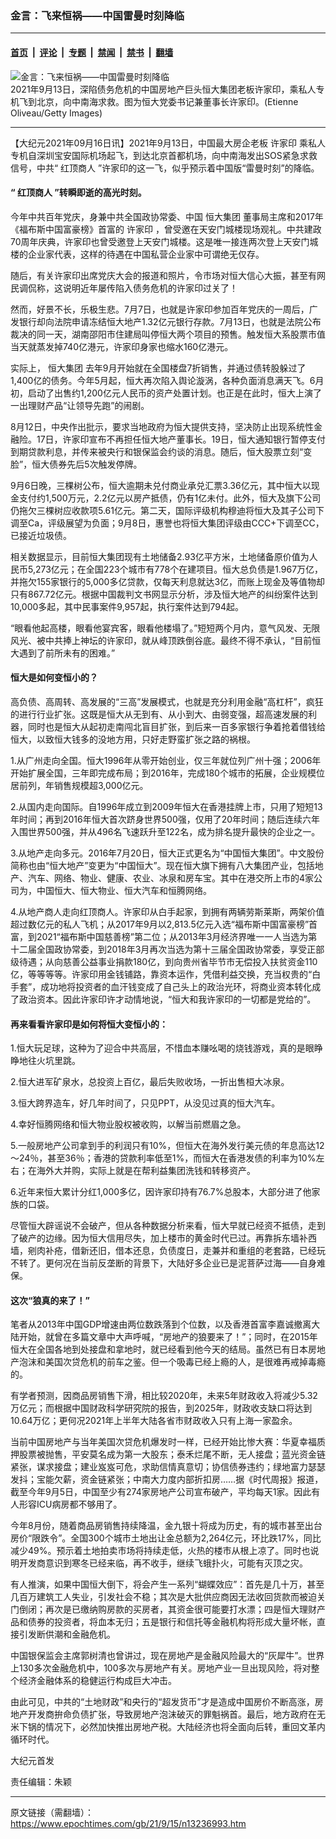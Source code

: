 ### 金言：飞来恒祸——中国雷曼时刻降临

---

#### [首页](../../../..?n13236993) &nbsp;|&nbsp; [评论](../../../../../epoch-comment?n13236993) &nbsp;|&nbsp; [专题](../../../../../epoch-special?n13236993) &nbsp;|&nbsp; [禁闻](../../../../../epoch-news?n13236993) &nbsp;|&nbsp; [禁书](../../../../../books?n13236993) &nbsp;|&nbsp; [翻墙](https://github.com/gfw-breaker/nogfw/blob/master/README.md?n13236993)


<div><img alt="金言：飞来恒祸——中国雷曼时刻降临" class="attachment-djy_600_400 size-djy_600_400 wp-post-image" src="https://i.epochtimes.com/assets/uploads/2021/07/id13100326-GettyImages-514014838@1200x1200-600x400.jpg"/>
<div class="caption">
 2021年9月13日，深陷债务危机的中国房地产巨头恒大集团老板许家印，乘私人专机飞到北京，向中南海求救。图为恒大党委书记兼董事长许家印。(Etienne Oliveau/Getty Images)
</div></div><hr/><div class="post_content" id="artbody" itemprop="articleBody">
 <!-- article content begin -->
 <p>
  【大纪元2021年09月16日讯】2021年9月13日，中国最大房企老板
  <ok href="https://www.epochtimes.com/gb/tag/%E8%AE%B8%E5%AE%B6%E5%8D%B0.html">
   许家印
  </ok>
  乘私人专机自深圳宝安国际机场起飞，到达北京首都机场，向中南海发出SOS紧急求救信号，中共“
  <ok href="https://www.epochtimes.com/gb/tag/%E7%BA%A2%E9%A1%B6%E5%95%86%E4%BA%BA.html">
   红顶商人
  </ok>
  ”许家印的这一飞，似乎预示着中国版“雷曼时刻”的降临。
 </p>
 <h4>
  “
  <ok href="https://www.epochtimes.com/gb/tag/%E7%BA%A2%E9%A1%B6%E5%95%86%E4%BA%BA.html">
   红顶商人
  </ok>
  ”转瞬即逝的高光时刻。
 </h4>
 <p>
  今年中共百年党庆，身兼中共全国政协常委、中国
  <ok href="https://www.epochtimes.com/gb/tag/%E6%81%92%E5%A4%A7%E9%9B%86%E5%9B%A2.html">
   恒大集团
  </ok>
  董事局主席和2017年《福布斯中国富豪榜》首富的
  <ok href="https://www.epochtimes.com/gb/tag/%E8%AE%B8%E5%AE%B6%E5%8D%B0.html">
   许家印
  </ok>
  ，曾受邀在天安门城楼现场观礼。中共建政70周年庆典，许家印也曾受邀登上天安门城楼。这是唯一接连两次登上天安门城楼的企业家代表，这样的待遇在中国私营企业家中可谓绝无仅存。
 </p>
 <p>
  随后，有关许家印出席党庆大会的报道和照片，令市场对恒大信心大振，甚至有网民调侃称，这说明近年屡传陷入债务危机的许家印过关了！
 </p>
 <p>
  然而，好景不长，乐极生悲。7月7日，也就是许家印参加百年党庆的一周后，广发银行却向法院申请冻结恒大地产1.32亿元银行存款。7月13日，也就是法院公布裁决的同一天，湖南邵阳市住建局叫停恒大两个项目的预售。触发恒大系股票市值当天就蒸发掉740亿港元，许家印身家也缩水160亿港元。
 </p>
 <p>
  实际上，
  <ok href="https://www.epochtimes.com/gb/tag/%E6%81%92%E5%A4%A7%E9%9B%86%E5%9B%A2.html">
   恒大集团
  </ok>
  去年9月开始就在全国楼盘7折销售，并通过债转股躲过了1,400亿的债务。今年5月起，恒大再次陷入舆论漩涡，各种负面消息满天飞。6月初，启动了出售约1,200亿元人民币的资产处置计划。也正是在此时，恒大上演了一出理财产品“让领导先跑”的闹剧。
 </p>
 <p>
  8月12日，中央作出批示，要求当地政府为恒大提供支持，坚决防止出现系统性金融险。17日，许家印宣布不再担任恒大地产董事长。19日，恒大通知银行暂停支付到期贷款利息，并传来被央行和银保监会约谈的消息。随后，恒大股票立刻“变脸”，恒大债券先后5次触发停牌。
 </p>
 <p>
  9月6日晚，三棵树公布，恒大逾期未兑付商业承兑汇票3.36亿元，其中恒大以现金支付约1,500万元，2.2亿元以房产抵债，仍有1亿未付。此外，恒大及旗下公司仍拖欠三棵树应收款项5.61亿元。第二天，国际评级机构穆迪将恒大及其子公司下调至Ca，评级展望为负面；9月8日，惠誉也将恒大集团评级由CCC+下调至CC，已接近垃圾债。
 </p>
 <p>
  相关数据显示，目前恒大集团现有土地储备2.93亿平方米，土地储备原价值为人民币5,273亿元；在全国223个城市有778个在建项目。恒大总负债是1.967万亿，并拖欠155家银行的5,000多亿贷款，仅每天利息就达3亿，而账上现金及等值物却只有867.72亿元。根据中国裁判文书网显示分析，涉及恒大地产的纠纷案件达到10,000多起，其中民事案件9,957起，执行案件达到794起。
 </p>
 <p>
  “眼看他起高楼，眼看他宴宾客，眼看他楼塌了。”短短两个月内，意气风发、无限风光、被中共捧上神坛的许家印，就从峰顶跌倒谷底。最终不得不承认，“目前恒大遇到了前所未有的困难。”
 </p>
 <h4>
  恒大是如何变恒小的？
 </h4>
 <p>
  高负债、高周转、高发展的“三高”发展模式，也就是充分利用金融“高杠杆”，疯狂的进行行业扩张。这既是恒大从无到有、从小到大、由弱变强，超高速发展的利器，同时也是恒大从起初走南闯北盲目扩张，到后来一百多家银行争着抢着借钱给恒大，以致恒大钱多的没地方用，只好走野蛮扩张之路的祸根。
 </p>
 <p>
  1.从广州走向全国。恒大1996年从零开始创业，仅三年就位列广州十强；2006年开始扩展全国，三年即完成布局；到2016年，完成180个城市的拓展，企业规模位居前列，年销售规模超3,000亿元。
 </p>
 <p>
  2.从国内走向国际。自1996年成立到2009年恒大在香港挂牌上市，只用了短短13年时间；再到2016年恒大首次跻身世界500强，仅用了20年时间；随后连续六年入围世界500强，并从496名飞速跃升至122名，成为排名提升最快的企业之一。
 </p>
 <p>
  3.从地产走向多元。2016年7月20日，恒大正式更名为“中国恒大集团”。中文股份简称也由“恒大地产”变更为“中国恒大”。现在恒大旗下拥有八大集团产业，包括地产、汽车、网络、物业、健康、农业、冰泉和房车宝。其中在港交所上市的4家公司为，中国恒大、恒大物业、恒大汽车和恒腾网络。
 </p>
 <p>
  4.从地产商人走向红顶商人。许家印从白手起家，到拥有两辆劳斯莱斯，两架价值超过数亿元的私人飞机；从2017年9月以2,813.5亿元入选“福布斯中国富豪榜”首富，到2021“福布斯中国慈善榜”第二位；从2013年3月经济界唯一一人当选为第十二届全国政协常委，到2018年3月再次当选为第十三届全国政协常委，享受正部级待遇；从向慈善公益事业捐款180亿，到向贵州省毕节市无偿投入扶贫资金110亿，等等等等。许家印用金钱铺路，靠资本运作，凭借利益交换，充当权贵的“白手套”，成功地将投资者的血汗钱变成了自己头上的政治光环，将商业资本转化成了政治资本。因此许家印许才动情地说，“恒大和我许家印的一切都是党给的”。
 </p>
 <h4>
  再来看看许家印是如何将恒大变恒小的：
 </h4>
 <p>
  1.恒大玩足球，这种为了迎合中共高层，不惜血本赚吆喝的烧钱游戏，真的是眼睁睁地往火坑里跳。
 </p>
 <p>
  2.恒大进军矿泉水，总投资上百亿，最后失败收场，一折出售桓大冰泉。
 </p>
 <p>
  3.恒大跨界造车，好几年时间了，只见PPT，从没见过真的恒大汽车。
 </p>
 <p>
  4.幸好恒腾网络和恒大物业股权被收购，以解当前燃眉之急。
 </p>
 <p>
  5.一般房地产公司拿到手的利润只有10%，但恒大在海外发行美元债的年息高达12～24％，甚至36％；香港的贷款利率低至1%，而恒大在香港发债的利率为10%左右；在海外大并购，实际上就是在帮利益集团洗钱和转移资产。
 </p>
 <p>
  6.近年来恒大累计分红1,000多亿，因许家印持有76.7%总股本，大部分进了他家族的口袋。
 </p>
 <p>
  尽管恒大辟谣说不会破产，但从各种数据分析来看，恒大早就已经资不抵债，走到了破产的边缘。因为恒大信用尽失，加上楼市的黄金时代已过。再靠拆东墙补西墙，剜肉补疮，借新还旧，借本还息，负债度日，走兼并和重组的老套路，已经玩不转了。更何况在当前反垄断的背景下，大陆好多企业已是泥菩萨过海——自身难保。
 </p>
 <h4>
  这次“狼真的来了！”
 </h4>
 <p>
  笔者从2013年中国GDP增速由两位数跌落到个位数，以及香港首富李嘉诚撤离大陆开始，就曾在多篇文章中大声呼喊，“房地产的狼要来了！”；同时，在2015年恒大在全国各地到处接盘和拿地时，就已经看到他今天的结局。虽然已有日本房地产泡沫和美国次贷危机的前车之鉴。但一个吸毒已经上瘾的人，是很难再戒掉毒瘾的。
 </p>
 <p>
  有学者预测，因商品房销售下滑，相比较2020年，未来5年财政收入将减少5.32万亿元；而根据中国财政科学研究院的报告，到2025年，财政收支缺口将达到10.64万亿；更何况2021年上半年大陆各省市财政收入只有上海一家盈余。
 </p>
 <p>
  当前中国房地产与当年美国次贷危机爆发时一样，已经开始比惨大赛：华夏幸福质押股票被抛售，平安莫名成为第一大股东；泰禾烂尾不断，无人接盘；蓝光资金链紧张，谋求接盘；建业岌岌可危，求助信情真意切；协信债券违约；绿地富力瑟瑟发抖；宝能欠薪，资金链紧张；中南大力度内部折扣房……据《时代周报》报道，截至今年9月5日，中国至少有274家房地产公司宣布破产，平均每天1家。因此有人形容ICU病房都不够用了。
 </p>
 <p>
  今年8月份，随着商品房销售持续降温，金九银十将成为历史，有的城市甚至出台房价“限跌令”。全国300个城市土地出让金总额为2,264亿元，环比跌17%，同比减少49%。预示着土地拍卖市场将持续走低，火热的楼市从根上凉了。同时也说明开发商意识到寒冬已经来临，再不收手，继续飞蛾扑火，可能有灭顶之灾。
 </p>
 <p>
  有人推演，如果中国恒大倒下，将会产生一系列“蝴蝶效应”：首先是几十万，甚至几百万建筑工人失业，引发社会不稳；其次是大批供应商因无法收回货款而被迫关门倒闭；再次是已缴纳购房款的买房者，其资金很可能要打水漂；四是恒大理财产品和债券的投资者，将血本无归；五是银行和信托等金融机构将形成大量坏帐，直接引发断供潮和金融危机。
 </p>
 <p>
  中国银保监会主席郭树清也曾讲过，现在房地产是金融风险最大的“灰犀牛”。世界上130多次金融危机中，100多次与房地产有关。房地产业一旦出现风险，将对整个经济金融体系的稳健运行构成巨大冲击。
 </p>
 <p>
  由此可见，中共的“土地财政”和央行的“超发货币”才是造成中国房价不断高涨，房地产开发商拚命负债扩张，导致房地产泡沫破灭的罪魁祸首。最后，地方政府在无米下锅的情况下，必然加快推出房地产税。大陆经济也将全面向后转，重回文革内循环时代。
 </p>
 <p>
  大纪元首发
 </p>
 <p>
  责任编辑：朱颖
 </p>
 <!-- article content end -->
 <div id="below_article_ad">
 </div>
</div>


---

原文链接（需翻墙）：https://www.epochtimes.com/gb/21/9/15/n13236993.htm